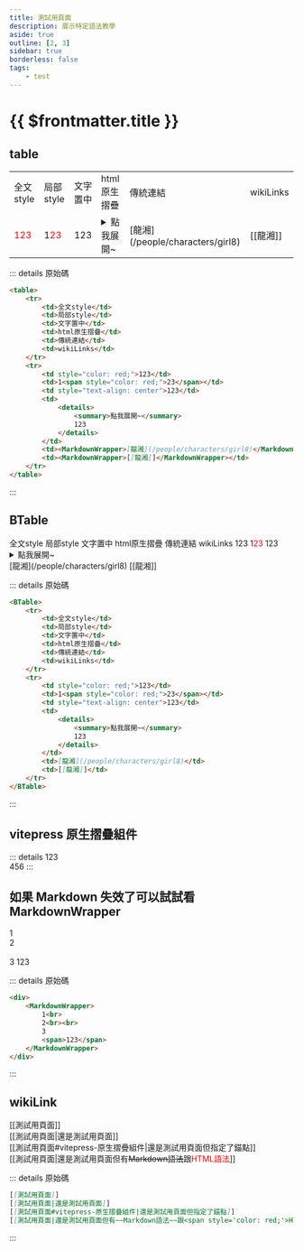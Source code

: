 ```yaml
---
title: 測試用頁面
description: 展示特定語法教學
aside: true
outline: [2, 3]
sidebar: true
borderless: false
tags:
    - test
---
```


# {{ $frontmatter.title }}

## table

<table>
    <tr>
        <td>全文style</td>
        <td>局部style</td>
        <td>文字置中</td>
        <td>html原生摺疊</td>
        <td>傳統連結</td>
        <td>wikiLinks</td>
    </tr>
    <tr>
        <td style='color: red;'>123</td>
        <td>1<span style='color: red;'>23</span></td>
        <td style='text-align: center'>123</td>
        <td><details><summary>點我展開~</summary>123</details></td>
        <td><MarkdownWrapper>[龍湘](/people/characters/girl8)</MarkdownWrapper></td>
        <td><MarkdownWrapper>[[龍湘]]</MarkdownWrapper></td>
    </tr>
</table>

::: details 原始碼

```markdown
<table>
    <tr>
        <td>全文style</td>
        <td>局部style</td>
        <td>文字置中</td>
        <td>html原生摺疊</td>
        <td>傳統連結</td>
        <td>wikiLinks</td>
    </tr>
    <tr>
        <td style="color: red;">123</td>
        <td>1<span style="color: red;">23</span></td>
        <td style="text-align: center">123</td>
        <td>
            <details>
                <summary>點我展開~</summary>
                123
            </details>
        </td>
        <td><MarkdownWrapper>[龍湘](/people/characters/girl8)</MarkdownWrapper></td>
        <td><MarkdownWrapper>[[龍湘]]</MarkdownWrapper></td>
    </tr>
</table>
```

:::

## BTable

<BTable>
    <tr>
        <td>全文style</td>
        <td>局部style</td>
        <td>文字置中</td>
        <td>html原生摺疊</td>
        <td>傳統連結</td>
        <td>wikiLinks</td>
    </tr>
    <tr>
        <td style='color: red;'>123</td>
        <td>1<span style='color: red;'>23</span></td>
        <td style='text-align: center'>123</td>
        <td><details><summary>點我展開~</summary>123</details></td>
        <td>[龍湘](/people/characters/girl8)</td>
        <td>[[龍湘]]</td>
    </tr>
</BTable>

::: details 原始碼

```markdown
<BTable>
    <tr>
        <td>全文style</td>
        <td>局部style</td>
        <td>文字置中</td>
        <td>html原生摺疊</td>
        <td>傳統連結</td>
        <td>wikiLinks</td>
    </tr>
    <tr>
        <td style="color: red;">123</td>
        <td>1<span style="color: red;">23</span></td>
        <td style="text-align: center">123</td>
        <td>
            <details>
                <summary>點我展開~</summary>
                123
            </details>
        </td>
        <td>[龍湘](/people/characters/girl8)</td>
        <td>[[龍湘]]</td>
    </tr>
</BTable>
```

:::

## vitepress 原生摺疊組件

::: details
123  
456
:::

## 如果 Markdown 失效了可以試試看 MarkdownWrapper

<div>
    <MarkdownWrapper>
        1<br>
        2<br><br>
        3
        <span>123</span>
    </MarkdownWrapper>
</div>

::: details 原始碼

```markdown
<div>
    <MarkdownWrapper>
        1<br>
        2<br><br>
        3
        <span>123</span>
    </MarkdownWrapper>
</div>
```

:::

## wikiLink

[[測試用頁面]]  
[[測試用頁面|還是測試用頁面]]  
[[測試用頁面#vitepress-原生摺疊組件|還是測試用頁面但指定了錨點]]  
[[測試用頁面|還是測試用頁面但有~~Markdown語法~~跟<span style='color: red;'>HTML語法</span>]]

::: details 原始碼

```markdown
[[測試用頁面]]  
[[測試用頁面|還是測試用頁面]]  
[[測試用頁面#vitepress-原生摺疊組件|還是測試用頁面但指定了錨點]]  
[[測試用頁面|還是測試用頁面但有~~Markdown語法~~跟<span style='color: red;'>HTML語法</span>]]
```

:::
